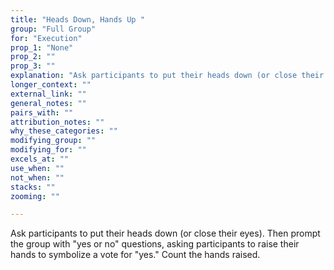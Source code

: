 ```yaml
---
title: "Heads Down, Hands Up "
group: "Full Group"
for: "Execution"
prop_1: "None"
prop_2: ""
prop_3: ""
explanation: "Ask participants to put their heads down (or close their eyes). Then prompt the group with \"yes or no\" questions, asking participants to raise their hands to symbolize a vote for \"yes.\" Count the hands raised."
longer_context: ""
external_link: ""
general_notes: ""
pairs_with: ""
attribution_notes: ""
why_these_categories: ""
modifying_group: ""
modifying_for: ""
excels_at: ""
use_when: ""
not_when: ""
stacks: ""
zooming: ""

---
```


Ask participants to put their heads down (or close their eyes). Then prompt the group with "yes or no" questions, asking participants to raise their hands to symbolize a vote for "yes." Count the hands raised.
